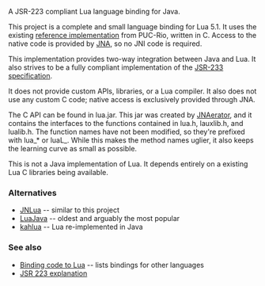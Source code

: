 A JSR-223 compliant Lua language binding for Java.

This project is a complete and small language binding for Lua 5.1. It uses 
the existing [reference implementation](http://lua-users.org/wiki/LuaBinaries) 
from PUC-Rio, written in C. Access to the native code is provided by 
[JNA](https://jna.dev.java.net/), so no JNI code is required. 

This implementation provides two-way integration between Java and Lua. It also 
strives to be a fully compliant implementation of the [JSR-233 specification](http://download.oracle.com/docs/cd/E17409_01/javase/6/docs/technotes/guides/scripting/index.html]).

It does not provide custom APIs, libraries, or a Lua compiler. It also
does not use any custom C code; native access is exclusively provided through
JNA.

The C API can be found in lua.jar. This jar was created by
[JNAerator](http://code.google.com/p/jnaerator/), and it
contains the interfaces to the functions contained in lua.h, lauxlib.h, and
lualib.h. The function names have not been modified, so they're prefixed with
lua_* or luaL_. While this makes the method names uglier, it also keeps the
learning curve as small as possible.

This is not a Java implementation of Lua. It depends entirely on a existing Lua
C libraries being available. 

### Alternatives

* [JNLua](http://www.naef.com/jnlua/) -- similar to this project 
* [LuaJava](http://www.keplerproject.org/luajava/) -- oldest and arguably the most popular
* [kahlua](http://code.google.com/p/kahlua/) -- Lua re-implemented in Java

### See also

* [Binding code to Lua](http://lua-users.org/wiki/BindingCodeToLua) -- lists bindings for other languages
* [JSR 223 explanation](http://java.sun.com/developer/technicalArticles/J2SE/Desktop/scripting/)
